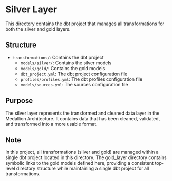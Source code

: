 # Silver Layer

This directory contains the dbt project that manages all transformations for both the silver and gold layers.

## Structure

- `transformations/`: Contains the dbt project
  - `models/silver/`: Contains the silver models
  - `models/gold/`: Contains the gold models
  - `dbt_project.yml`: The dbt project configuration file
  - `profiles/profiles.yml`: The dbt profiles configuration file
  - `models/sources.yml`: The sources configuration file

## Purpose

The silver layer represents the transformed and cleaned data layer in the Medallion Architecture. It contains data that has been cleaned, validated, and transformed into a more usable format.

## Note

In this project, all transformations (silver and gold) are managed within a single dbt project located in this directory. The gold_layer directory contains symbolic links to the gold models defined here, providing a consistent top-level directory structure while maintaining a single dbt project for all transformations. 